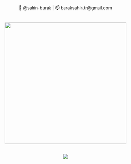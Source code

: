 <p align="center">
👋 @sahin-burak | 📫 buraksahin.tr@gmail.com
<br><br><br>
  <img src="https://github.githubassets.com/images/modules/site/home/globe.jpg" max-height="250" width="400">
<br><br><br>
  <img src="https://github-readme-stats.vercel.app/api/top-langs/?username=buraksahin&&theme=dark&layout=compact">
<br><br><br>
</p>
